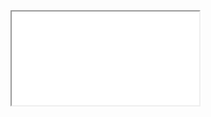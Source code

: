 <div class="set-margin set-border center-block-horiz">
  <div class="responsive-wrapper 
     responsive-wrapper-wxh-572x612"
     style="-webkit-overflow-scrolling: touch; overflow: auto;">

<iframe src="/Slides/01-Introduction-to-KBAI.html"> 

</iframe>
    
  </div>
</div>